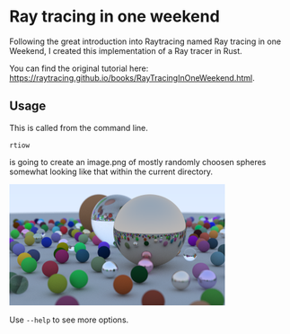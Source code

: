 Ray tracing in one weekend
==========================

Following the great introduction into Raytracing named Ray tracing in one Weekend, I created this implementation of a Ray tracer in Rust.

You can find the original tutorial here: <https://raytracing.github.io/books/RayTracingInOneWeekend.html>.

Usage
-----

This is called from the command line.

```shell
rtiow
```

is going to create an image.png of mostly randomly choosen spheres somewhat looking like that within the current directory.

![image](final_scene.png)

Use `--help` to see more options.
